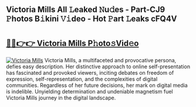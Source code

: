 ## Victoria Mills All 𝙻eaked 𝙽u𝚍es - Part-CJ9 𝙿hotos B𝚒kini 𝚅𝚒deo - Hot 𝙿art 𝙻eaks cFQ4V

# <h2><a href="http://ld6rvu.urlbe.top/?page=Victoria+Mills">🔗🔗👉👉 Victoria Mills P𝚑oto𝚜Vid𝚎o</a></h2>

[![Victoria Mills](https://i.imgur.com/eBuTRDB.gif)](http://ld6rvu.urlbe.top/?page=Victoria+Mills)
Victoria Mills, a multifaceted and provocative persona, defies easy description. Her distinctive approach to online self-presentation has fascinated and provoked viewers, inciting debates on freedom of expression, self-representation, and the complexities of digital communities. Regardless of her future decisions, her mark on digital media is indelible. Unyielding determination and undeniable magnetism fuel Victoria Mills journey in the digital landscape.
